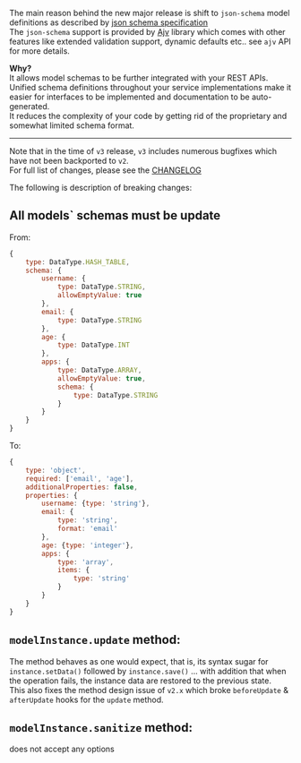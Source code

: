 The main reason behind the new major release is shift to `json-schema` model definitions as described by [json schema specification](http://json-schema.org/)  
The `json-schema` support is provided by [Ajv](https://github.com/epoberezkin/ajv) library which comes with other features like extended validation support, dynamic defaults etc.. see `ajv` API for more details.  

**Why?**  
It allows model schemas to be further integrated with your REST APIs. Unified schema definitions throughout your service implementations make it easier for interfaces to be implemented and documentation to be auto-generated.  
It reduces the complexity of your code by getting rid of the proprietary and somewhat limited schema format.  


------------------------------------------------------------------------------------------------------------------------

Note that in the time of `v3` release, `v3` includes numerous bugfixes which have not been backported to `v2`.  
For full list of changes, please see the [CHANGELOG](https://github.com/fogine/couchbase-odm/blob/master/CHANGELOG.md)  

The following is description of breaking changes:  


All models` schemas must be update
-----------------------
From:

```javascript
{
    type: DataType.HASH_TABLE,
    schema: {
        username: {
            type: DataType.STRING,
            allowEmptyValue: true
        },
        email: {
            type: DataType.STRING
        },
        age: {
            type: DataType.INT
        },
        apps: {
            type: DataType.ARRAY,
            allowEmptyValue: true,
            schema: {
                type: DataType.STRING
            }
        }
    }
}
```

To:

```javascript
{
    type: 'object',
    required: ['email', 'age'],
    additionalProperties: false,
    properties: {
        username: {type: 'string'},
        email: {
            type: 'string',
            format: 'email'
        },
        age: {type: 'integer'},
        apps: {
            type: 'array',
            items: {
                type: 'string'
            }
        }
    }
}
```

`modelInstance.update` method:
------------------------------------
The method behaves as one would expect, that is, its syntax sugar for `instance.setData()` followed by `instance.save()` ... with addition that when the operation fails, the instance data are restored to the previous state.  
This also fixes the method design issue of `v2.x` which broke `beforeUpdate` & `afterUpdate` hooks for the `update` method.


`modelInstance.sanitize` method:
------------------------------------
does not accept any options
